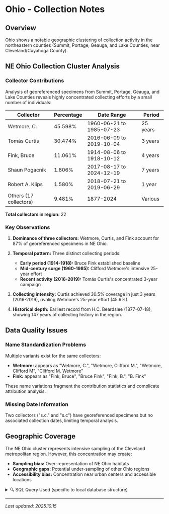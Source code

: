 # Ohio - Collection Notes

## Overview

Ohio shows a notable geographic clustering of collection activity in the northeastern counties (Summit, Portage, Geauga, and Lake Counties, near Cleveland/Cuyahoga County).

## NE Ohio Collection Cluster Analysis

### Collector Contributions

Analysis of georeferenced specimens from Summit, Portage, Geauga, and Lake Counties reveals highly concentrated collecting efforts by a small number of individuals:

| Collector | Percentage | Date Range | Period |
|-----------|------------|------------|--------|
| Wetmore, C. | 45.598% | 1960-06-21 to 1985-07-23 | 25 years |
| Tomás Curtis | 30.474% | 2016-06-09 to 2019-10-04 | 3 years |
| Fink, Bruce | 11.061% | 1914-08-06 to 1918-10-12 | 4 years |
| Shaun Pogacnik | 1.806% | 2017-08-17 to 2024-12-19 | 7 years |
| Robert A. Klips | 1.580% | 2018-07-21 to 2019-06-29 | 1 year |
| Others (17 collectors) | 9.481% | 1877-2024 | Various |

**Total collectors in region:** 22

### Key Observations

1. **Dominance of three collectors:** Wetmore, Curtis, and Fink account for 87% of georeferenced specimens in NE Ohio.

2. **Temporal pattern:** Three distinct collecting periods:
   - **Early period (1914-1918):** Bruce Fink established baseline
   - **Mid-century surge (1960-1985):** Clifford Wetmore's intensive 25-year effort
   - **Recent activity (2016-2019):** Tomás Curtis's concentrated 3-year campaign

3. **Collecting intensity:** Curtis achieved 30.5% coverage in just 3 years (2016-2019), rivaling Wetmore's 25-year effort (45.6%).

4. **Historical depth:** Earliest record from H.C. Beardslee (1877-07-18), showing 147 years of collecting history in the region.

## Data Quality Issues

### Name Standardization Problems

Multiple variants exist for the same collectors:
- **Wetmore:** appears as "Wetmore, C.", "Wetmore, Clifford M.", "Wetmore, Clifford M", "Clifford M. Wetmore"
- **Fink:** appears as "Fink, Bruce", "Bruce Fink", "Fink, B.", "B. Fink"

These name variations fragment the contribution statistics and complicate attribution analysis.

### Missing Date Information

Two collectors ("s.c." and "s.c") have georeferenced specimens but no associated collection dates, limiting temporal analysis.

## Geographic Coverage

The NE Ohio cluster represents intensive sampling of the Cleveland metropolitan region. However, this concentration may create:
- **Sampling bias:** Over-representation of NE Ohio habitats
- **Geographic gaps:** Potential under-sampling of other Ohio regions
- **Accessibility bias:** Concentration near urban centers and accessible locations

<details>
<summary>🔍 SQL Query Used (specific to local database structure)</summary>
```sql
SELECT 
    recordedByEd,
    ROUND(COUNT(*) * 100.0 / (
        SELECT COUNT(*) 
        FROM narrow 
        WHERE stateProvinceEd = 'Ohio' 
        AND countyEd IN ('Summit', 'Portage', 'Geauga', 'Lake') 
        AND decimalLatitude IS NOT NULL 
        AND decimalLongitude IS NOT NULL
    ), 3) AS percentage,
    MIN(eventDateEd) AS start_date,
    MAX(eventDateEd) AS end_date
FROM narrow
WHERE stateProvinceEd = 'Ohio'
AND countyEd IN ('Summit', 'Portage', 'Geauga', 'Lake')
AND decimalLatitude IS NOT NULL
AND decimalLongitude IS NOT NULL
GROUP BY recordedByEd
ORDER BY percentage DESC;
```

**Database:** run_88.db  
**Table:** narrow  
**Analysis date:** 2025.10.15

</details>

---
*Last updated: 2025.10.15*
